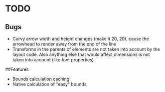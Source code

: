 # TODO

## Bugs

* Curvy arrow width and height changes (make it 20, 20), cause the
  arrowhead to render away from the end of the line
* Transforms in the parents of elements are not taken into account by
  the layout code. Also anything else that would affect dimensions is
  not taken into account (like font properties).

##Features

* Bounds calculation caching
* Native calculation of "easy" bounds
